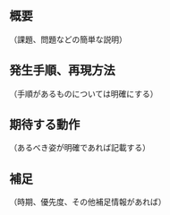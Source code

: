 ## 概要
（課題、問題などの簡単な説明）

## 発生手順、再現方法
（手順があるものについては明確にする）

## 期待する動作
（あるべき姿が明確であれば記載する）

## 補足
（時期、優先度、その他補足情報があれば）
